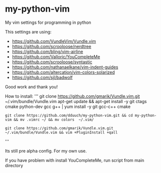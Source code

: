 # my-python-vim
My vim settings  for programming in python

This settings are using:
* https://github.com/VundleVim/Vundle.vim
* https://github.com/scrooloose/nerdtree
* https://github.com/bling/vim-airline
* https://github.com/Valloric/YouCompleteMe
* https://github.com/scrooloose/syntastic
* https://github.com/nathanaelkane/vim-indent-guides
* https://github.com/altercation/vim-colors-solarized
* https://github.com/sjl/badwolf


Good work and thank you!


How to install:
'''
    git clone https://github.com/gmarik/Vundle.vim.git ~/.vim/bundle/Vundle.vim
    apt-get update && apt-get install -y git ctags cmake python-dev gcc g++  | yum install -y git gcc-c++ cmake



    git clone https://github.com/dduuch/my-python-vim.git && cd my-python-vim && mv .vimrc ~/ && mv colors  ~/.vim/

    git clone https://github.com/gmarik/Vundle.vim.git ~/.vim/bundle/Vundle.vim && vim +PluginInstall +qall

'''


Its still pre alpha config.
For my own use.

If you have problem with install YouCompleteMe, run script from main directory
